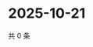 # 2025-10-21

共 0 条

<!-- BEGIN ZHIHUVIDEO -->
<!-- 最后更新时间 Tue Oct 21 2025 07:10:29 GMT+0800 (China Standard Time) -->

<!-- END ZHIHUVIDEO -->
